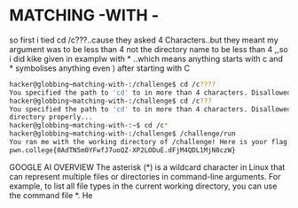 # MATCHING -WITH -
so first i tied cd /c???..cause they asked 4 Characters..but they meant my argument was to be less than 4
not the directory name to be less than 4 ,,so i did kike given in examplw with * ..which means anything starts with c and * symbolises anything even ) after starting with C
``` bash
hacker@globbing~matching-with-:/challenge$ cd /c????
You specified the path to 'cd' to in more than 4 characters. Disallowed!
hacker@globbing~matching-with-:/challenge$ cd /c???
You specified the path to 'cd' to in more than 4 characters. Disallowed!
directory properly...
hacker@globbing~matching-with-:~$ cd /c*
hacker@globbing~matching-with-:/challenge$ /challenge/run
You ran me with the working directory of /challenge! Here is your flag:
pwn.college{0AdTN5m0YFwfJ7uoQZ-XP2LODuE.dFjM4QDL1MjN0czW}
```
GOOGLE AI OVERVIEW
The asterisk (*) is a wildcard character in Linux that can represent multiple files or directories in command-line arguments. For example, to list all file types in the current working directory, you can use the command file *. 
He
